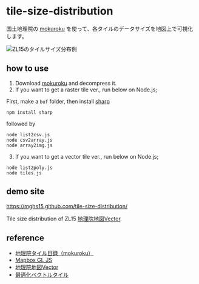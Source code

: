 # tile-size-distribution
国土地理院の [mokuroku](https://github.com/gsi-cyberjapan/mokuroku-spec) を使って、各タイルのデータサイズを地図上で可視化します。

![ZL15のタイルサイズ分布例](https://mghs15.github.io/tile-size-distribution/img/6-56-25-tile.csv.png)

## how to use 
1. Download [mokuroku](https://github.com/gsi-cyberjapan/mokuroku-spec) and decompress it.
2. If you want to get a raster tile ver., run below on Node.js;

First, make a `buf` folder, then install [sharp](https://www.npmjs.com/package/sharp?activeTab=readme)
```
npm install sharp
```
followed by
```
node list2csv.js
node csv2array.js
node array2img.js
```

3. If you want to get a vector tile ver., run below on Node.js;
```
node list2poly.js
node tiles.js
```

## demo site
https://mghs15.github.com/tile-size-distribution/

Tile size distribution of ZL15 [地理院地図Vector](https://github.com/gsi-cyberjapan/gsimaps-vector-experiment).

## reference 
* [地理院タイル目録（mokuroku）](https://github.com/gsi-cyberjapan/mokuroku-spec)
* [Mapbox GL JS](https://github.com/mapbox/mapbox-gl-js/) 
* [地理院地図Vector](https://github.com/gsi-cyberjapan/gsimaps-vector-experiment)
* [最適化ベクトルタイル](https://github.com/gsi-cyberjapan/optimal_bvmap)


